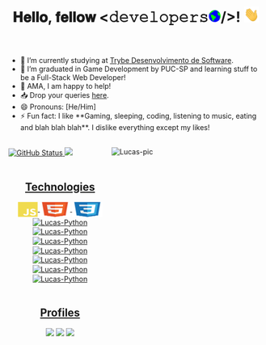 <h1 align="center">
  
  𝐇𝐞𝐥𝐥𝐨, 𝐟𝐞𝐥𝐥𝐨𝐰 <𝚍𝚎𝚟𝚎𝚕𝚘𝚙𝚎𝚛𝚜<img src="assets/Earth.gif" width="24px" height="24px">/>! <img src="assets/Hi.gif" width="30px" height="30px">
</h1>
<br>
<div>  
<ul>
  <li>🔭 I’m currently studying at <a target="_blank" href="https://www.betrybe.com">Trybe Desenvolvimento de Software</a>.</li>
  <li> 🌱 I’m graduated in Game Development by PUC-SP and learning stuff to be a Full-Stack Web Developer!</li>
  <li>💬 AMA, I am happy to help!</li>
  <li>📥 Drop your queries <a target="_blank" href="https://mailhide.io/e/nljcMmeV">here</a>.</li>
  <li>😄 Pronouns: [He/Him]</li>
  <li>⚡ Fun fact: I like **Gaming, sleeping, coding, listening to music, eating and blah blah blah**. I dislike everything except my likes!
</li>
</ul>
  
  <br>
</div>
<div>
  <img align="right" alt="Lucas-pic" height="445" width = "300"src="https://64.media.tumblr.com/d7b70051b57cef7f4acc925a83b02fc1/tumblr_oubx4rwPJN1wqr4kfo1_400.gifv"> 
  <a href="https://github.com/lucasLVF">
  <img height="200em"src = "https://github-readme-stats.lostgirljourney.vercel.app/api?username=lucasLVF&bg_color=-45,25132E,008080,61A9A6,C5D6B5,98BE85&title_color=99e8e6&text_color=ffffff&hide_border=true&show_icons=true&count_private=true" alt="GitHub Status" />
    <img width="509em" src = "https://github-readme-stats.vercel.app/api/top-langs/?username=lucasLVF&layout=compact&bg_color=-45,25132E,008080,61A9A6,C5D6B5,98BE85&title_color=99e8e6&text_color=ffffff&hide_border=true&show_icons=true&count_private=true"/>    
</div>
  <br>
  
<div align="center" style="display: inline_block">
  <h2> Technologies </h1>
  <img align="center" alt="Lucas-Js" height="30" width="40" src="https://raw.githubusercontent.com/devicons/devicon/master/icons/javascript/javascript-plain.svg">
  <img align="center" alt="Lucas-HTML" height="30" width="60" src="https://raw.githubusercontent.com/devicons/devicon/master/icons/html5/html5-original.svg">
  <img align="center" alt="Lucas-CSS" height="30" width="60" src="https://raw.githubusercontent.com/devicons/devicon/master/icons/css3/css3-original.svg">
  <img align="center" alt="Lucas-Python" height="30" width="60" src="https://cdn.jsdelivr.net/gh/devicons/devicon/icons/csharp/csharp-original.svg" />     
  <img align="center" alt="Lucas-Python" height="30" width="60" src="https://cdn.jsdelivr.net/gh/devicons/devicon/icons/github/github-original.svg" />
  
  <img align="center" alt="Lucas-Python" height="30" width="60" src="https://cdn.jsdelivr.net/gh/devicons/devicon/icons/jest/jest-plain.svg" />
 
  <img align="center" alt="Lucas-Python" height="30" width="60" src="https://cdn.jsdelivr.net/gh/devicons/devicon/icons/photoshop/photoshop-plain.svg" />
  
  <img align="center" alt="Lucas-Python" height="30" width="60" src="https://cdn.jsdelivr.net/gh/devicons/devicon/icons/unity/unity-original.svg" />
  
  
  <img align="center" alt="Lucas-Python" height="30" width="60" src="https://cdn.jsdelivr.net/gh/devicons/devicon/icons/visualstudio/visualstudio-plain.svg" />
          
  
  <img align="center" alt="Lucas-Python" height="30" width="60" src="https://cdn.jsdelivr.net/gh/devicons/devicon/icons/blender/blender-original.svg" />
          
                                          
  
</div>

<br>
<div> 
 <div align="center" style:"dislpay": inline_block"> <h2> Profiles </h2> <div>
  <a href="https://www.linkedin.com/in/lucas-viana-ferreira-b6636920a/" target="_blank"><img src="https://img.shields.io/badge/-LinkedIn-%230077B5?style=for-the-badge&logo=linkedin&logoColor=white" target="_blank"></a> 
    <a href = "mailto:lucasviana300@hotmail.com"><img src="https://img.shields.io/badge/Gmail-D14836?style=for-the-badge&logo=gmail&logoColor=white" target="_blank"></a>
  <a href="https://www.instagram.com/lu_vianaf/" target="_blank"><img src="https://img.shields.io/badge/-Instagram-%23E4405F?style=for-the-badge&logo=instagram&logoColor=white" target="_blank"></a>
  
  
</div>
